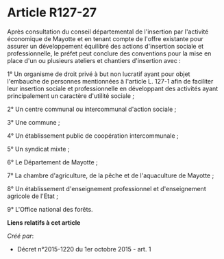 # Article R127-27

Après consultation du conseil départemental de l'insertion par l'activité économique de Mayotte et en tenant compte de
l'offre existante pour assurer un développement équilibré des actions d'insertion sociale et professionnelle, le préfet peut
conclure des conventions pour la mise en place d'un ou plusieurs ateliers et chantiers d'insertion avec : 

1° Un organisme de droit privé à but non lucratif ayant pour objet l'embauche de personnes mentionnées à l'article L. 127-1
afin de faciliter leur insertion sociale et professionnelle en développant des activités ayant principalement un caractère
d'utilité sociale ; 

2° Un centre communal ou intercommunal d'action sociale ; 

3° Une commune ; 

4° Un établissement public de coopération intercommunale ; 

5° Un syndicat mixte ; 

6° Le Département de Mayotte ; 

7° La chambre d'agriculture, de la pêche et de l'aquaculture de Mayotte ; 

8° Un établissement d'enseignement professionnel et d'enseignement agricole de l'Etat ; 

9° L'Office national des forêts.

**Liens relatifs à cet article**

_Créé par_:

  - Décret n°2015-1220 du 1er octobre 2015 - art. 1
